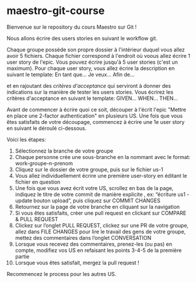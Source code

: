 # maestro-git-course

Bienvenue sur le repository du cours Maestro sur Git !

Nous allons écrire des users stories en suivant le workflow git.

Chaque groupe possède son propre dossier à l'intérieur duquel vous allez avoir 5 fichiers. Chaque fichier correspond à l'endroit où voous allez écrire 1 user story de l'epic. Vous pouvez écrire jusqu'à 5 user stories (c'est un maximum). Pour chaque user story, vous allez écrire la description en suivant le template:
En tant que...
Je veux...
Afin de...

et en rajoutant des *critères d'acceptance* qui serviront à donner des indications sur la manière de tester les users stories. Vous écrirez les critères d'acceptance en suivant le template:
GIVEN...
WHEN...
THEN...

Avant de commencer à écrire quoi ce soit, découper à l'écrit l'epic "Mettre en place une 2-factor authentication" en plusieurs US. Une fois que vous êtes satisfaits de votre découpage, commencez à écrire une 1e user story en suivant le déroulé ci-dessous.


Voici les étapes:

1. Sélectionnez la branche de votre groupe
2. Chaque personne crée une sous-branche en la nommant avec le format: work-groupe-n-prenom
3. Cliquez sur le dossier de votre groupe, puis sur le fichier us-1
4. Vous allez individuellement écrire une première  user-story en éditant le fichier en question
5. Une fois que vous avez écrit votre US, scrollez en bas de la page, indiquez le titre de votre commit de manière explicite , ex: “écriture us1 - update bouton upload”, puis cliquez sur COMMIT CHANGES
6. Retournez sur la page de votre branche en cliquant sur la navigation
7. Si vous êtes satisfaits, créer une pull request en clickant sur COMPARE & PULL REQUEST
8. Clickez sur l’onglet PULL REQUEST, clickez sur une PR de votre groupe, allez dans FILE CHANGES pour lire le travail des gens de votre groupe, mettez des commentaires dans l’onglet CONVERSATION
9. Lorsque vous recevez des commentaires, prenez-les (ou pas) en compte, modifiez vos US en refaisant les points 3-4-5 de la première partie
10. Lorsque vous êtes satisfait, mergez la pull request !

Recommencez le process pour les autres US.

